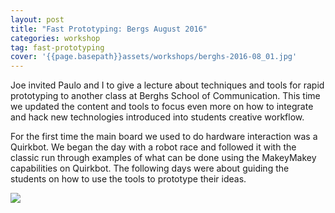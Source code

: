 ```yaml
---
layout: post
title: "Fast Prototyping: Bergs August 2016"
categories: workshop
tag: fast-prototyping
cover: '{{page.basepath}}assets/workshops/berghs-2016-08_01.jpg'
---
```


Joe invited Paulo and I to give a lecture about techniques and tools for rapid prototyping to another class at Berghs School of Communication. This time we updated the content and tools to focus even more on how to integrate and hack new technologies introduced into students creative workflow.

For the first time the main board we used to do hardware interaction was a Quirkbot. We began the day with a robot race and followed it with the classic run through examples of what can be done using the MakeyMakey capabilities on Quirkbot. The following days were about guiding the students on how to use the tools to prototype their ideas.

![]({{page.basepath}}assets/workshops/berghs-2016-08_01.jpg)
